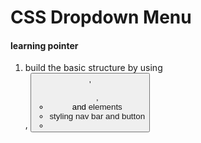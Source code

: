 # CSS Dropdown Menu

#### learning pointer
1. build the basic structure by using <nav>, <button>, <ul>, <li> and <a> elements
2. styling nav bar and button
3. 